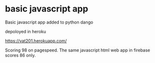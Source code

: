 # basic javascript app

Basic javascript app added to python dango

depoloyed in heroku

https://vat201.herokuapp.com/

Scoring 98 on pagespeed. The same javascript html web app in firebase scores 86  only. 
